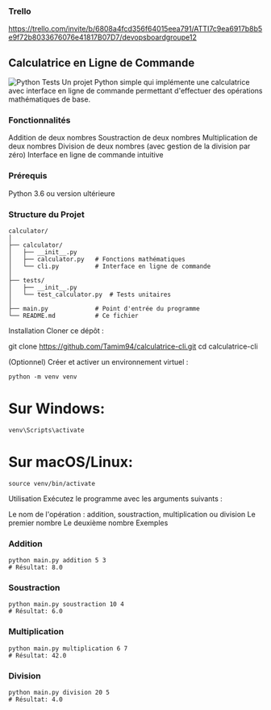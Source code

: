 ### Trello
https://trello.com/invite/b/6808a4fcd356f64015eea791/ATTI7c9ea6917b8b5e9f72b8033676076e41817B07D7/devopsboardgroupe12

## Calculatrice en Ligne de Commande
![Python Tests](https://github.com/Tamim94/Calculatrice/workflows/Python%20Tests/badge.svg)
Un projet Python simple qui implémente une calculatrice avec interface en ligne de commande permettant d'effectuer des opérations mathématiques de base.

### Fonctionnalités
Addition de deux nombres
Soustraction de deux nombres
Multiplication de deux nombres
Division de deux nombres (avec gestion de la division par zéro)
Interface en ligne de commande intuitive
### Prérequis
Python 3.6 ou version ultérieure
### Structure du Projet
```plaintext
calculator/
│
├── calculator/
│   ├── __init__.py
│   ├── calculator.py   # Fonctions mathématiques
│   └── cli.py          # Interface en ligne de commande
│
├── tests/
│   ├── __init__.py
│   └── test_calculator.py  # Tests unitaires
│
├── main.py             # Point d'entrée du programme
└── README.md           # Ce fichier
```
Installation
Cloner ce dépôt :

git clone https://github.com/Tamim94/calculatrice-cli.git
cd calculatrice-cli

(Optionnel) Créer et activer un environnement virtuel :
```plaintext
python -m venv venv
```
# Sur Windows:
```plaintext
venv\Scripts\activate
```
# Sur macOS/Linux:
```plaintext
source venv/bin/activate
```
Utilisation
Exécutez le programme avec les arguments suivants :

Le nom de l'opération : addition, soustraction, multiplication ou division
Le premier nombre
Le deuxième nombre
Exemples
### Addition
```plaintext
python main.py addition 5 3
# Résultat: 8.0
```
### Soustraction
```plaintext
python main.py soustraction 10 4
# Résultat: 6.0
```
### Multiplication
```plaintext
python main.py multiplication 6 7
# Résultat: 42.0
```

### Division
```plaintext
python main.py division 20 5
# Résultat: 4.0
```
